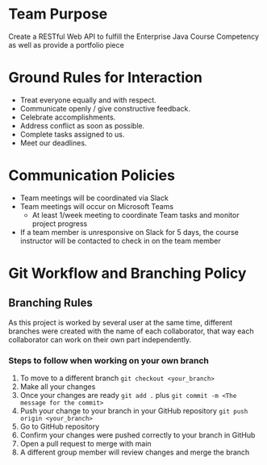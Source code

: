 # Team Purpose
Create a RESTful Web API to fulfill the Enterprise Java Course Competency as well as provide a portfolio piece

# Ground Rules for Interaction
- Treat everyone equally and with respect.
- Communicate openly / give constructive feedback.
- Celebrate accomplishments.
- Address conflict as soon as possible.
- Complete tasks assigned to us.
- Meet our deadlines.

# Communication Policies
- Team meetings will be coordinated via Slack
- Team meetings will occur on Microsoft Teams
  - At least 1/week meeting to coordinate Team tasks and monitor project progress
- If a team member is unresponsive on Slack for 5 days, the course instructor will be contacted to check in on the team member

# Git Workflow and Branching Policy

## Branching Rules

As this project is worked by several user at the same time, 
different branches were created with the name of each collaborator,
that way each collaborator can work on their own part independently.

### Steps to follow when working on your own branch

1. To move to a different branch
``git checkout <your_branch>``
2. Make all your changes
3. Once your changes are ready
``git add .`` plus ``git commit -m <The message for the commit>``
4. Push your change to your branch in your GitHub repository
``git push origin <your_branch>``
5. Go to GitHub repository
6. Confirm your changes were pushed correctly to your branch in GitHub
7. Open a pull request to merge with main
8. A different group member will review changes and merge the branch

